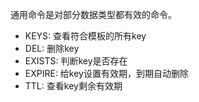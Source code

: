 通用命令是对部分数据类型都有效的命令。
- KEYS: 查看符合模板的所有key
- DEL: 删除key
- EXISTS: 判断key是否存在
- EXPIRE: 给key设置有效期，到期自动删除
- TTL: 查看key剩余有效期